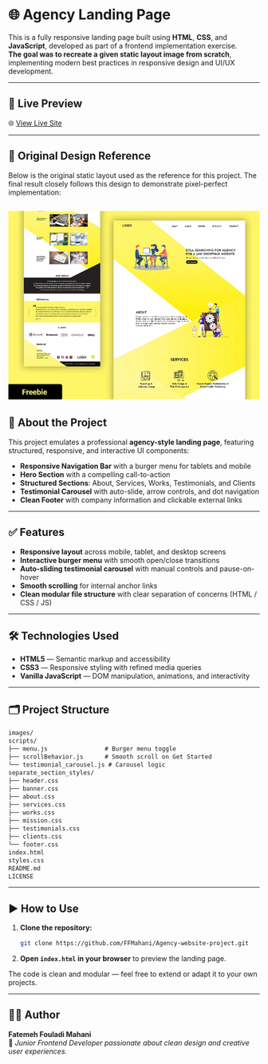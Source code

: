 # 🌐 Agency Landing Page

This is a fully responsive landing page built using **HTML**, **CSS**, and **JavaScript**, developed as part of a frontend implementation exercise.  
**The goal was to recreate a given static layout image from scratch**, implementing modern best practices in responsive design and UI/UX development.

---
## 🔗 Live Preview

🌐 [View Live Site](https://ffmahani.github.io/Agency-website-project/)

---

## 🎨 Original Design Reference

Below is the original static layout used as the reference for this project. The final result closely follows this design to demonstrate pixel-perfect implementation:

![Design Layout](./images/layout-sketch.webp) 
---

## 📌 About the Project

This project emulates a professional **agency-style landing page**, featuring structured, responsive, and interactive UI components:

- **Responsive Navigation Bar** with a burger menu for tablets and mobile
- **Hero Section** with a compelling call-to-action
- **Structured Sections**: About, Services, Works, Testimonials, and Clients
- **Testimonial Carousel** with auto-slide, arrow controls, and dot navigation
- **Clean Footer** with company information and clickable external links

---

## ✅ Features

- **Responsive layout** across mobile, tablet, and desktop screens  
- **Interactive burger menu** with smooth open/close transitions  
- **Auto-sliding testimonial carousel** with manual controls and pause-on-hover  
- **Smooth scrolling** for internal anchor links  
- **Clean modular file structure** with clear separation of concerns (HTML / CSS / JS)  

---

## 🛠️ Technologies Used

- **HTML5** — Semantic markup and accessibility
- **CSS3** — Responsive styling with refined media queries
- **Vanilla JavaScript** — DOM manipulation, animations, and interactivity

---

## 🗂️ Project Structure

```
images/
scripts/
├── menu.js                # Burger menu toggle
├── scrollBehavior.js      # Smooth scroll on Get Started
└── testimonial_carousel.js # Carousel logic
separate_section_styles/
├── header.css
├── banner.css
├── about.css
├── services.css
├── works.css
├── mission.css
├── testimonials.css
├── clients.css
└── footer.css
index.html
styles.css
README.md
LICENSE
```

---

## ▶️ How to Use

1. **Clone the repository:**

   ```bash
   git clone https://github.com/FFMahani/Agency-website-project.git
   ```

2. **Open `index.html` in your browser** to preview the landing page.

The code is clean and modular — feel free to extend or adapt it to your own projects.

---

## 👩‍💻 Author

**Fatemeh Fouladi Mahani**  
🎨 *Junior Frontend Developer passionate about clean design and creative user experiences.*
